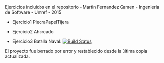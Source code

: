 Ejercicios incluidos en el repositorio - Martin Fernandez Gamen - Ingenieria de Software - Untref - 2015

- Ejercicio1 PiedraPapelTijera

- Ejercicio2 Ahorcado 

- Ejercicio3 Batalla Naval: [![Build Status](https://travis-ci.org/martinffg/ing-software-untref.svg?branch=master)](https://travis-ci.org/martinffg/ing-software-untref)

El proyecto fue borrado por error y restablecido desde la última copia actualizada.
